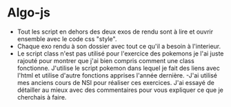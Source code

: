 # Algo-js
- Tout les script en dehors des deux exos de rendu sont à lire et ouvrir ensemble avec le code css "style".
- Chaque exo rendu à son dossier avec tout ce qu'il a besoin à l'interieur.
- Le script class n'est pas utilisé pour l'exercice des pokemons je l'ai juste rajouté pour montrer que j'ai bien compris comment une class fonctionne. J'utilise le script pokemon dans lequel je fait des liens avec l'html et utilise d'autre fonctions apprises l'année dernière.
-J'ai utilisé mes anciens cours de NSI pour réaliser ces exercices. J'ai essayé de détailler au mieux avec des commentaires pour vous expliquer ce que je cherchais à faire.

